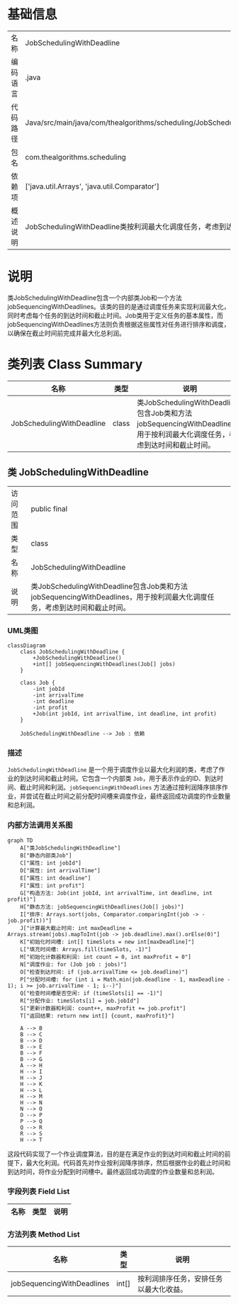 # 基础信息

|      |      |
|------|------|
| 名称 | JobSchedulingWithDeadline |
| 编码语言 | .java |
| 代码路径 | Java/src/main/java/com/thealgorithms/scheduling/JobSchedulingWithDeadline.java |
| 包名 | com.thealgorithms.scheduling |
| 依赖项 | ['java.util.Arrays', 'java.util.Comparator'] |
| 概述说明 | JobSchedulingWithDeadline类按利润最大化调度任务，考虑到达和截止时间。 |

# 说明

类JobSchedulingWithDeadline包含一个内部类Job和一个方法jobSequencingWithDeadlines。该类的目的是通过调度任务来实现利润最大化，同时考虑每个任务的到达时间和截止时间。Job类用于定义任务的基本属性，而jobSequencingWithDeadlines方法则负责根据这些属性对任务进行排序和调度，以确保在截止时间前完成并最大化总利润。

# 类列表 Class Summary

| 名称   | 类型  | 说明 |
|-------|------|-------------|
| JobSchedulingWithDeadline | class | 类JobSchedulingWithDeadline包含Job类和方法jobSequencingWithDeadlines，用于按利润最大化调度任务，考虑到达时间和截止时间。 |



## 类 JobSchedulingWithDeadline

|      |      |
|------|------|
| 访问范围 | public final |
| 类型 | class |
| 名称 | JobSchedulingWithDeadline |
| 说明 | 类JobSchedulingWithDeadline包含Job类和方法jobSequencingWithDeadlines，用于按利润最大化调度任务，考虑到达时间和截止时间。 |


### UML类图

```mermaid
classDiagram
    class JobSchedulingWithDeadline {
        +JobSchedulingWithDeadline()
        +int[] jobSequencingWithDeadlines(Job[] jobs)
    }

    class Job {
        -int jobId
        -int arrivalTime
        -int deadline
        -int profit
        +Job(int jobId, int arrivalTime, int deadline, int profit)
    }

    JobSchedulingWithDeadline --> Job : 依赖
```

### 描述
`JobSchedulingWithDeadline` 是一个用于调度作业以最大化利润的类，考虑了作业的到达时间和截止时间。它包含一个内部类 `Job`，用于表示作业的ID、到达时间、截止时间和利润。`jobSequencingWithDeadlines` 方法通过按利润降序排序作业，并尝试在截止时间之前分配时间槽来调度作业，最终返回成功调度的作业数量和总利润。


### 内部方法调用关系图

```mermaid
graph TD
    A["类JobSchedulingWithDeadline"]
    B["静态内部类Job"]
    C["属性: int jobId"]
    D["属性: int arrivalTime"]
    E["属性: int deadline"]
    F["属性: int profit"]
    G["构造方法: Job(int jobId, int arrivalTime, int deadline, int profit)"]
    H["静态方法: jobSequencingWithDeadlines(Job[] jobs)"]
    I["排序: Arrays.sort(jobs, Comparator.comparingInt(job -> - job.profit))"]
    J["计算最大截止时间: int maxDeadline = Arrays.stream(jobs).mapToInt(job -> job.deadline).max().orElse(0)"]
    K["初始化时间槽: int[] timeSlots = new int[maxDeadline]"]
    L["填充时间槽: Arrays.fill(timeSlots, -1)"]
    M["初始化计数器和利润: int count = 0, int maxProfit = 0"]
    N["调度作业: for (Job job : jobs)"]
    O["检查到达时间: if (job.arrivalTime <= job.deadline)"]
    P["分配时间槽: for (int i = Math.min(job.deadline - 1, maxDeadline - 1); i >= job.arrivalTime - 1; i--)"]
    Q["检查时间槽是否空闲: if (timeSlots[i] == -1)"]
    R["分配作业: timeSlots[i] = job.jobId"]
    S["更新计数器和利润: count++, maxProfit += job.profit"]
    T["返回结果: return new int[] {count, maxProfit}"]

    A --> B
    B --> C
    B --> D
    B --> E
    B --> F
    B --> G
    A --> H
    H --> I
    H --> J
    H --> K
    H --> L
    H --> M
    H --> N
    N --> O
    O --> P
    P --> Q
    Q --> R
    R --> S
    H --> T
```

这段代码实现了一个作业调度算法，目的是在满足作业的到达时间和截止时间的前提下，最大化利润。代码首先对作业按利润降序排序，然后根据作业的截止时间和到达时间，将作业分配到时间槽中。最终返回成功调度的作业数量和总利润。

### 字段列表 Field List

| 名称  | 类型  | 说明 |
|-------|-------|------|

### 方法列表 Method List

| 名称  | 类型  | 说明 |
|-------|-------|------|
| jobSequencingWithDeadlines | int[] | 按利润排序任务，安排任务以最大化收益。 |




